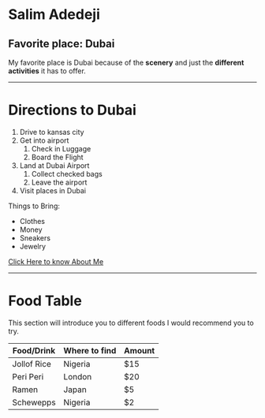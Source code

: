 # Salim Adedeji
## Favorite place: Dubai
My favorite place is Dubai because of the **scenery** and just the **different activities** it has to offer. 

---

# Directions to Dubai
1. Drive to kansas city
2. Get into airport 
    1. Check in Luggage
    2. Board the Flight
3. Land at Dubai Airport
    1. Collect checked bags
    2. Leave the airport
4. Visit places in Dubai

Things to Bring:
* Clothes
* Money
* Sneakers
* Jewelry

[Click Here to know About Me](AboutME.md)

---

# Food Table
This section will introduce you to different foods I would recommend you to try.

| Food/Drink | Where to find | Amount |
| ---        | ---           | ---    |
| Jollof Rice| Nigeria       | $15    |
| Peri Peri  | London        | $20    |
| Ramen      | Japan         | $5     |
| Schewepps  | Nigeria       | $2     |




